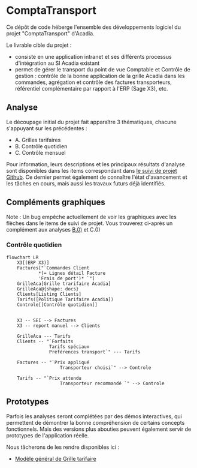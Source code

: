 # ComptaTransport
Ce dépôt de code héberge l'ensemble des développements logiciel du projet "ComptaTransport" d'Acadia.

Le livrable cible du projet :
- consiste en une application intranet et ses différents processus d'intégration au SI Acadia existant
- permet de gérer le transport du point de vue Comptable et Contrôle de gestion : contrôle de la bonne application de la grille Acadia dans les commandes, agrégation et contrôle des factures transporteurs,  référentiel complémentaire par rapport à l'ERP (Sage X3), etc.


## Analyse
Le découpage initial du projet fait apparaître 3 thématiques, chacune s'appuyant sur les précédentes :
- A. Grilles tarifaires
- B. Contrôle quotidien
- C. Contrôle mensuel
  
Pour information, leurs descriptions et les principaux résultats d'analyse sont disponibles dans les items correspondant dans [le suivi de projet Github](https://github.com/orgs/Acadia-Informatique/projects/1). Ce dernier permet également de connaître l'état d'avancement et les tâches en cours, mais aussi les travaux futurs déjà identifiés.

## Compléments graphiques
Note : Un bug empêche actuellement de voir les graphiques avec les flèches dans le items de suivi de projet. Vous trouverez ci-après un complément aux analyses [B.0)](https://github.com/orgs/Acadia-Informatique/projects/1?pane=issue&itemId=128330473) et C.0)
### Contrôle quotidien
```mermaid
flowchart LR
    X3[(ERP X3)]    
    Factures["`Commandes Client
            *(= Lignes détail Facture
            'Frais de port')* `"]
    GrilleAca[Grille trarifaire Acadia]
    GrilleAca@{shape: docs}
    Clients[Listing Clients]
    Tarifs([Politique Tarifaire Acadia])
    Controle[[Contrôle quotidien]]


    X3 -- SEI --> Factures
    X3 -- report manuel --> Clients

    GrilleAca --- Tarifs
    Clients -- "`Forfaits
                Tarifs spéciaux
                Préférences transport`" --- Tarifs
    
    Factures -- "`Prix appliqué
                    Transporteur choisi`" --> Controle

    Tarifs -- "`Prix attendu
                    Transporteur recommandé `" --> Controle
```


## Prototypes
Parfois les analyses seront complétées par des démos interactives, qui permettent de démontrer la bonne compréhension de certains concepts fonctionnels. Mais des versions plus abouties peuvent également servir de prototypes de l'application réelle.

Nous tâcherons de les rendre disponibles ici :
- [Modèle général de Grille tarifaire](https://acadia-informatique.github.io/ComptaTransport/prototypes/PriceGridJs/grid.html)


